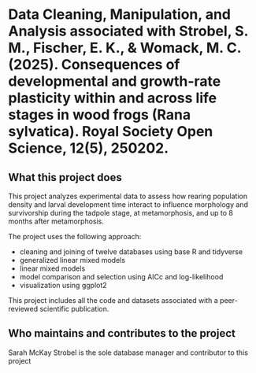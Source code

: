 # Data Cleaning, Manipulation, and Analysis associated with Strobel, S. M., Fischer, E. K., & Womack, M. C. (2025). Consequences of developmental and growth-rate plasticity within and across life stages in wood frogs (Rana sylvatica). Royal Society Open Science, 12(5), 250202.

## What this project does
This project analyzes experimental data to assess how rearing population density and larval development time interact to influence morphology and survivorship during the tadpole stage, at metamorphosis, and up to 8 months after metamorphosis.

The project uses the following approach:
- cleaning and joining of twelve databases using base R and tidyverse
- generalized linear mixed models
- linear mixed models
- model comparison and selection using AICc and log-likelihood
- visualization using ggplot2

This project includes all the code and datasets associated with a peer-reviewed scientific publication.

## Who maintains and contributes to the project
Sarah McKay Strobel is the sole database manager and contributor to this project
